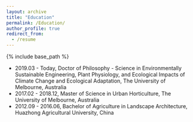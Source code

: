 ```yaml
---
layout: archive
title: "Education"
permalink: /Education/
author_profile: true
redirect_from:
  - /resume
---
```

{% include base_path %}


* 2019.03 - Today, Doctor of Philosophy - Science in Environmentally Sustainable Engineering, Plant Physiology, and Ecological Impacts of Climate Change and Ecological Adaptation, The University of Melbourne, Australia
* 2017.02 - 2018.12, Master of Science in Urban Horticulture, The University of Melbourne, Australia
* 2012.09 - 2016.06, Bachelor of Agriculture in Landscape Architecture, Huazhong Agricultural University, China

